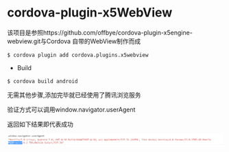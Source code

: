 
# cordova-plugin-x5WebView

该项目是参照https://github.com/offbye/cordova-plugin-x5engine-webview.git与Cordova 自带的WebView制作而成

```
$ cordova plugin add cordova.plugins.x5webview
```

* Build
```
$ cordova build android
```

无需其他步骤,添加完毕就已经使用了腾讯浏览服务


验证方式可以调用window.navigator.userAgent

返回如下结果即代表成功

![alt text](/result.png "返回结果")
